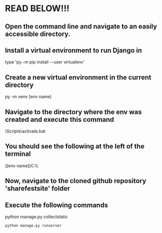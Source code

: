 <h1>READ BELOW!!!</h1>

<h2>Open the command line and navigate to an easily accessible directory.</h2>

<h2>Install a virtual environment to run Django in</h2>
    type 'py -m pip install --user virtualenv'
    
    
<h2>Create a new virtual environment in the current directory</h2>
    py -m venv [env name]

<h2>Navigate to the directory where the env was created and execute this command</h2>
    <env name>\Scripts\activate.bat
    
<h2>You should see the following at the left of the terminal</h2>
    ([env name])C:\\
    
    
<h2>Now, navigate to the cloned github repository 'sharefestsite' folder</h2>

<h2>Execute the following commands</h2>
    python manage.py collectstatic
    
    python manage.py runserver

